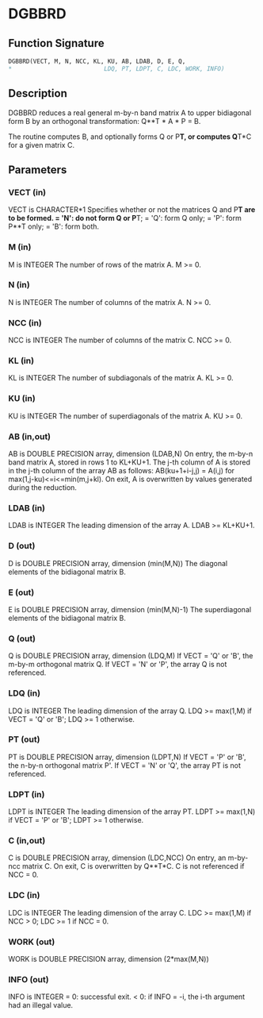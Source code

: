 # DGBBRD

## Function Signature

```fortran
DGBBRD(VECT, M, N, NCC, KL, KU, AB, LDAB, D, E, Q,
*                          LDQ, PT, LDPT, C, LDC, WORK, INFO)
```

## Description


 DGBBRD reduces a real general m-by-n band matrix A to upper
 bidiagonal form B by an orthogonal transformation: Q**T * A * P = B.

 The routine computes B, and optionally forms Q or P**T, or computes
 Q**T*C for a given matrix C.

## Parameters

### VECT (in)

VECT is CHARACTER*1 Specifies whether or not the matrices Q and P**T are to be formed. = 'N': do not form Q or P**T; = 'Q': form Q only; = 'P': form P**T only; = 'B': form both.

### M (in)

M is INTEGER The number of rows of the matrix A. M >= 0.

### N (in)

N is INTEGER The number of columns of the matrix A. N >= 0.

### NCC (in)

NCC is INTEGER The number of columns of the matrix C. NCC >= 0.

### KL (in)

KL is INTEGER The number of subdiagonals of the matrix A. KL >= 0.

### KU (in)

KU is INTEGER The number of superdiagonals of the matrix A. KU >= 0.

### AB (in,out)

AB is DOUBLE PRECISION array, dimension (LDAB,N) On entry, the m-by-n band matrix A, stored in rows 1 to KL+KU+1. The j-th column of A is stored in the j-th column of the array AB as follows: AB(ku+1+i-j,j) = A(i,j) for max(1,j-ku)<=i<=min(m,j+kl). On exit, A is overwritten by values generated during the reduction.

### LDAB (in)

LDAB is INTEGER The leading dimension of the array A. LDAB >= KL+KU+1.

### D (out)

D is DOUBLE PRECISION array, dimension (min(M,N)) The diagonal elements of the bidiagonal matrix B.

### E (out)

E is DOUBLE PRECISION array, dimension (min(M,N)-1) The superdiagonal elements of the bidiagonal matrix B.

### Q (out)

Q is DOUBLE PRECISION array, dimension (LDQ,M) If VECT = 'Q' or 'B', the m-by-m orthogonal matrix Q. If VECT = 'N' or 'P', the array Q is not referenced.

### LDQ (in)

LDQ is INTEGER The leading dimension of the array Q. LDQ >= max(1,M) if VECT = 'Q' or 'B'; LDQ >= 1 otherwise.

### PT (out)

PT is DOUBLE PRECISION array, dimension (LDPT,N) If VECT = 'P' or 'B', the n-by-n orthogonal matrix P'. If VECT = 'N' or 'Q', the array PT is not referenced.

### LDPT (in)

LDPT is INTEGER The leading dimension of the array PT. LDPT >= max(1,N) if VECT = 'P' or 'B'; LDPT >= 1 otherwise.

### C (in,out)

C is DOUBLE PRECISION array, dimension (LDC,NCC) On entry, an m-by-ncc matrix C. On exit, C is overwritten by Q**T*C. C is not referenced if NCC = 0.

### LDC (in)

LDC is INTEGER The leading dimension of the array C. LDC >= max(1,M) if NCC > 0; LDC >= 1 if NCC = 0.

### WORK (out)

WORK is DOUBLE PRECISION array, dimension (2*max(M,N))

### INFO (out)

INFO is INTEGER = 0: successful exit. < 0: if INFO = -i, the i-th argument had an illegal value.

